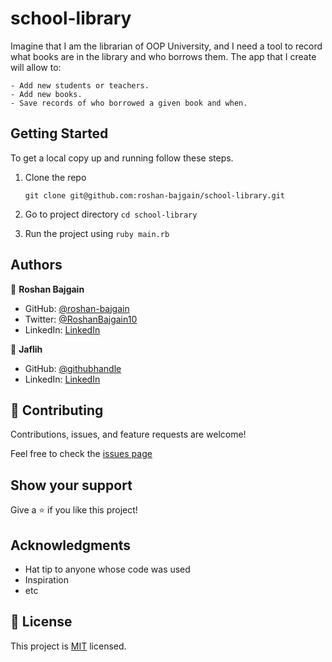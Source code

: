# school-library

Imagine that I am the librarian of OOP University, and I need a tool to record what books are in the library and who borrows them. The app that I create will allow to:

    - Add new students or teachers.
    - Add new books.
    - Save records of who borrowed a given book and when.

## Getting Started

To get a local copy up and running follow these steps.

1. Clone the repo

   ```
   git clone git@github.com:roshan-bajgain/school-library.git
   ```

2. Go to project directory `cd school-library`

3. Run the project using `ruby main.rb`

## Authors

👤 **Roshan Bajgain**

- GitHub: [@roshan-bajgain](https://github.com/roshan-bajgain)
- Twitter: [@RoshanBajgain10](https://twitter.com/RoshanBajgain10)
- LinkedIn: [LinkedIn](https://www.linkedin.com/in/roshan-bazgain/)

👤 **Jaflih**

- GitHub: [@githubhandle](https://github.com/jaflih)
- LinkedIn: [LinkedIn](https://www.linkedin.com/in/jaflih/)

## 🤝 Contributing

Contributions, issues, and feature requests are welcome!

Feel free to check the [issues page](https://github.com/roshan-bajgain/school-library/issues)

## Show your support

Give a ⭐️ if you like this project!

## Acknowledgments

- Hat tip to anyone whose code was used
- Inspiration
- etc

## 📝 License

This project is [MIT](./MIT.md) licensed.
